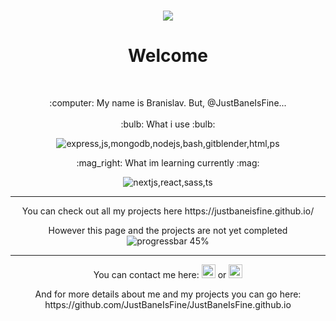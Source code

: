 <h1 align="center">
  <a href="https://git.io/typing-svg">
    <img src="https://readme-typing-svg.demolab.com?font=Fira+Code&size=14&duration=5000&pause=3000&center=true&width=435&lines=If+(visitor%3D%3D%3Dcool)+%7BrenderPage()%7D">
  </a>
</h1>

<h1 align="center">
Welcome
</h1>

<br>
<p align='center'>
:computer: My name is Branislav. But, @JustBaneIsFine...
<br>
<br>
 :bulb: What i use :bulb:
  <p align="center">
  <img alt="express,js,mongodb,nodejs,bash,gitblender,html,ps" title='express,js,mongodb,nodejs,bash,git,html,css,blender,ps,github,vscode' src="https://skillicons.dev/icons?i=express,js,mongodb,nodejs,bash,git,html,css,blender,ps,github,vscode" />
</p>
  <p align='center'>
  :mag_right: What im learning currently :mag:
  </p>
<p align="center">
  <img alt='nextjs,react,sass,ts' title='nextjs,react,sass,ts' src="https://skillicons.dev/icons?i=nextjs,react,sass,ts" />
</p>
</p>

__________________
<p align='center'>
  You can check out all my projects here https://justbaneisfine.github.io/ 
  <p align="center">
    However this page and the projects are not yet completed
  <img alt='progressbar 45%' src="https://geps.dev/progress/40" />
</p>
 </p>


_________________________________________________________________________________________
<p align='center'>
You can contact me here: <a href='https://mail.google.com/mail/u/0/?fs=1&to=bane.baki.1997@gmail.com&tf=cm'><img width="22" alt='Gmail' title='Gmail' src='https://cdn-icons-png.flaticon.com/512/281/281769.png'/></a> or <a href="https://www.linkedin.com/in/branislav-milosevic-006948186/" title="LinkedIn Profile"><img width="22" alt='LinkedIn' title='LinkedIn' src="https://user-images.githubusercontent.com/39860853/206858762-ff98cdd5-1af2-4f00-90e6-bf4484c82447.png"></a>
</p>
<p align='center'>And for more details about me and my projects you can go here: https://github.com/JustBaneIsFine/JustBaneIsFine.github.io </p>
